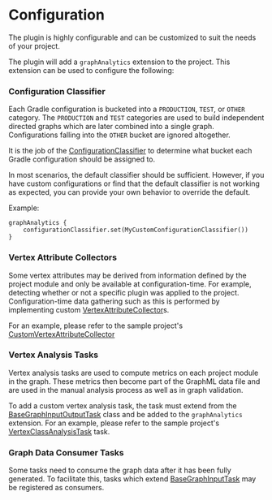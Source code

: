 # Configuration

The plugin is highly configurable and can be customized to suit the needs of your project.

The plugin will add a `graphAnalytics` extension to the project.  This extension can be used to
configure the following:

### Configuration Classifier

Each Gradle configuration is bucketed into a `PRODUCTION`, `TEST`, or `OTHER` category.  The
`PRODUCTION` and `TEST` categories are used to build independent directed graphs which are
later combined into a single graph.  Configurations falling into the `OTHER` bucket are
ignored altogether.

It is the job of the
[ConfigurationClassifier](../src/main/kotlin/com/ebay/plugins/graph/analytics/ConfigurationClassifier.kt)
to determine what bucket each Gradle configuration should be assigned to.

In most scenarios,  the default classifier should be sufficient.  However, if you have custom
configurations or find that the default classifier is not working as expected, you can provide
your own behavior to override the default.

Example:
```
graphAnalytics {
    configurationClassifier.set(MyCustomConfigurationClassifier())
}
```

### Vertex Attribute Collectors

Some vertex attributes may be derived from information defined by the project module and only
be available at configuration-time.  For example, detecting whether or not a specific plugin
was applied to the project.  Configuration-time data gathering such as this is performed by
implementing custom
[VertexAttributeCollector](../src/main/kotlin/com/ebay/plugins/graph/analytics/VertexAttributeCollector.kt)s.

For an example, please refer to the sample project's
[CustomVertexAttributeCollector](../sample/buildSrc/src/main/kotlin/convention/graph-analytics.gradle.kts)

### Vertex Analysis Tasks

Vertex analysis tasks are used to compute metrics on each project module in the graph.  These
metrics then become part of the GraphML data file and are used in the manual analysis process
as well as in graph validation.

To add a custom vertex analysis task, the task must extend from the
[BaseGraphInputOutputTask](../src/main/kotlin/com/ebay/plugins/graph/analytics/BaseGraphInputOutputTask.kt)
class and be added to the `graphAnalytics` extension.  For an example, please refer to the
sample project's
[VertexClassAnalysisTask](../sample/buildSrc/src/main/kotlin/convention/graph-analytics.gradle.kts)
task.

### Graph Data Consumer Tasks

Some tasks need to consume the graph data after it has been fully generated.  To facilitate this,
tasks which extend
[BaseGraphInputTask](../src/main/kotlin/com/ebay/plugins/graph/analytics/BaseGraphInputTask.kt)
may be registered as consumers.
